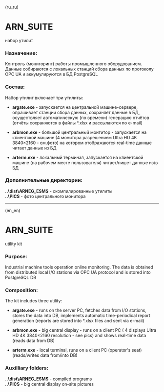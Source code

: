 (ru_ru)
# ARN_SUITE 

набор утилит

### Назначение:

Контроль (мониторинг) работы промышленного оборудованием. Данные собираются с локальных станций сбора данных
по протоколу OPC UA и аккумулируются в БД PostgreSQL

### Состав:

Набор утилит включает три утилиты:

- **argate.exe** - запускается на центральной машине-сервере, опрашивает станции сбора данных,
сохраняет данные в БД, осуществляет автоматическую (по времени) генерацию отчётов
(отчёты сохраняются в файлы \*.xlsx и рассылаются по e-mail)

- **arbmon.exe** - большой центральный монтитор - запускается на клиентской машине
(4 монитора разрешением Ultra HD 4K 3840×2160 - см.фото) на котором отображаются real-time данные
читает данные из БД

- **arterm.exe** - локальный терминал, запускается на клиентской машине (на рабочем месте
пользователя)
читает/пишет данные из/в БД

### Дополнительные директории:

**..\dist\ARNEG_ESMS** - скомпилированные утилиты<br/>
**..\PICS** - фото центрального монитора<br/>

---

(en_en)
# ARN_SUITE

utility kit

### Purpose:

Industrial machine tools operation online monitoring. The data is obtained from distributed local I/O stations
via OPC UA protocol and is stored into PostgreSQL DB

### Composition:

The kit includes three utility:

- **argate.exe** - runs on the server PC, fetches data from I/O stations,
stores the data into DB, implements automatic time-periodical report generation
(reports are stored into \*.xlsx files and sent via e-mail)

- **arbmon.exe** - big central display - runs on a client PC
( 4 displays Ultra HD 4K 3840×2160 resolution - see pics) and shows real-time data
(reads data from DB)

- **arterm.exe** - local terminal, runs on a client PC (operator's seat)
(reads/writes data from/into DB)

### Auxilliary folders:

**..\dist\ARNEG_ESMS** - compiled programs<br/>
**..\PICS** - big central display on-site pictures<br/>





